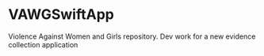 # VAWGSwiftApp
Violence Against Women and Girls repository. Dev work for a new evidence collection application
